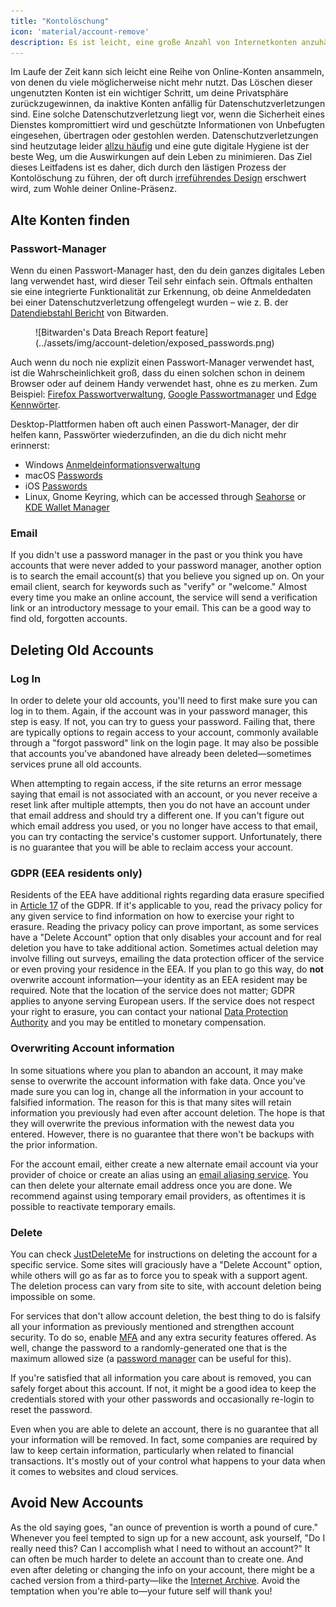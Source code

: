 ```yaml
---
title: "Kontolöschung"
icon: 'material/account-remove'
description: Es ist leicht, eine große Anzahl von Internetkonten anzuhäufen. Hier sind einige Tipps, wie du deine Sammlung entrümpeln kannst.
---
```


Im Laufe der Zeit kann sich leicht eine Reihe von Online-Konten ansammeln, von denen du viele möglicherweise nicht mehr nutzt. Das Löschen dieser ungenutzten Konten ist ein wichtiger Schritt, um deine Privatsphäre zurückzugewinnen, da inaktive Konten anfällig für Datenschutzverletzungen sind. Eine solche Datenschutzverletzung liegt vor, wenn die Sicherheit eines Dienstes kompromittiert wird und geschützte Informationen von Unbefugten eingesehen, übertragen oder gestohlen werden. Datenschutzverletzungen sind heutzutage leider [allzu häufig](https://haveibeenpwned.com/PwnedWebsites) und eine gute digitale Hygiene ist der beste Weg, um die Auswirkungen auf dein Leben zu minimieren. Das Ziel dieses Leitfadens ist es daher, dich durch den lästigen Prozess der Kontolöschung zu führen, der oft durch [irreführendes Design](https://deceptive.design) erschwert wird, zum Wohle deiner Online-Präsenz.

## Alte Konten finden

### Passwort-Manager

Wenn du einen Passwort-Manager hast, den du dein ganzes digitales Leben lang verwendet hast, wird dieser Teil sehr einfach sein. Oftmals enthalten sie eine integrierte Funktionalität zur Erkennung, ob deine Anmeldedaten bei einer Datenschutzverletzung offengelegt wurden – wie z. B. der [Datendiebstahl Bericht](https://bitwarden.com/blog/have-you-been-pwned) von Bitwarden.

<figure markdown>
  ![Bitwarden's Data Breach Report feature](../assets/img/account-deletion/exposed_passwords.png)
</figure>

Auch wenn du noch nie explizit einen Passwort-Manager verwendet hast, ist die Wahrscheinlichkeit groß, dass du einen solchen schon in deinem Browser oder auf deinem Handy verwendet hast, ohne es zu merken. Zum Beispiel: [Firefox Passwortverwaltung](https://support.mozilla.org/kb/password-manager-remember-delete-edit-logins), [Google Passwortmanager](https://passwords.google.com/intro) und [Edge Kennwörter](https://support.microsoft.com/microsoft-edge/save-or-forget-passwords-in-microsoft-edge-b4beecb0-f2a8-1ca0-f26f-9ec247a3f336).

Desktop-Plattformen haben oft auch einen Passwort-Manager, der dir helfen kann, Passwörter wiederzufinden, an die du dich nicht mehr erinnerst:

- Windows [Anmeldeinformationsverwaltung](https://support.microsoft.com/windows/accessing-credential-manager-1b5c916a-6a16-889f-8581-fc16e8165ac0)
- macOS [Passwords](https://support.apple.com/HT211145)
- iOS [Passwords](https://support.apple.com/HT211146)
- Linux, Gnome Keyring, which can be accessed through [Seahorse](https://wiki.gnome.org/Apps/Seahorse) or [KDE Wallet Manager](https://userbase.kde.org/KDE_Wallet_Manager)

### Email

If you didn't use a password manager in the past or you think you have accounts that were never added to your password manager, another option is to search the email account(s) that you believe you signed up on. On your email client, search for keywords such as "verify" or "welcome." Almost every time you make an online account, the service will send a verification link or an introductory message to your email. This can be a good way to find old, forgotten accounts.

## Deleting Old Accounts

### Log In

In order to delete your old accounts, you'll need to first make sure you can log in to them. Again, if the account was in your password manager, this step is easy. If not, you can try to guess your password. Failing that, there are typically options to regain access to your account, commonly available through a "forgot password" link on the login page. It may also be possible that accounts you've abandoned have already been deleted—sometimes services prune all old accounts.

When attempting to regain access, if the site returns an error message saying that email is not associated with an account, or you never receive a reset link after multiple attempts, then you do not have an account under that email address and should try a different one. If you can't figure out which email address you used, or you no longer have access to that email, you can try contacting the service's customer support. Unfortunately, there is no guarantee that you will be able to reclaim access your account.

### GDPR (EEA residents only)

Residents of the EEA have additional rights regarding data erasure specified in [Article 17](https://gdpr-info.eu/art-17-gdpr) of the GDPR. If it's applicable to you, read the privacy policy for any given service to find information on how to exercise your right to erasure. Reading the privacy policy can prove important, as some services have a "Delete Account" option that only disables your account and for real deletion you have to take additional action. Sometimes actual deletion may involve filling out surveys, emailing the data protection officer of the service or even proving your residence in the EEA. If you plan to go this way, do **not** overwrite account information—your identity as an EEA resident may be required. Note that the location of the service does not matter; GDPR applies to anyone serving European users. If the service does not respect your right to erasure, you can contact your national [Data Protection Authority](https://ec.europa.eu/info/law/law-topic/data-protection/reform/rights-citizens/redress/what-should-i-do-if-i-think-my-personal-data-protection-rights-havent-been-respected_en) and you may be entitled to monetary compensation.

### Overwriting Account information

In some situations where you plan to abandon an account, it may make sense to overwrite the account information with fake data. Once you've made sure you can log in, change all the information in your account to falsified information. The reason for this is that many sites will retain information you previously had even after account deletion. The hope is that they will overwrite the previous information with the newest data you entered. However, there is no guarantee that there won't be backups with the prior information.

For the account email, either create a new alternate email account via your provider of choice or create an alias using an [email aliasing service](../email-aliasing.md). You can then delete your alternate email address once you are done. We recommend against using temporary email providers, as oftentimes it is possible to reactivate temporary emails.

### Delete

You can check [JustDeleteMe](https://justdeleteme.xyz) for instructions on deleting the account for a specific service. Some sites will graciously have a "Delete Account" option, while others will go as far as to force you to speak with a support agent. The deletion process can vary from site to site, with account deletion being impossible on some.

For services that don't allow account deletion, the best thing to do is falsify all your information as previously mentioned and strengthen account security. To do so, enable [MFA](multi-factor-authentication.md) and any extra security features offered. As well, change the password to a randomly-generated one that is the maximum allowed size (a [password manager](../passwords.md) can be useful for this).

If you're satisfied that all information you care about is removed, you can safely forget about this account. If not, it might be a good idea to keep the credentials stored with your other passwords and occasionally re-login to reset the password.

Even when you are able to delete an account, there is no guarantee that all your information will be removed. In fact, some companies are required by law to keep certain information, particularly when related to financial transactions. It's mostly out of your control what happens to your data when it comes to websites and cloud services.

## Avoid New Accounts

As the old saying goes, "an ounce of prevention is worth a pound of cure." Whenever you feel tempted to sign up for a new account, ask yourself, "Do I really need this? Can I accomplish what I need to without an account?" It can often be much harder to delete an account than to create one. And even after deleting or changing the info on your account, there might be a cached version from a third-party—like the [Internet Archive](https://archive.org). Avoid the temptation when you're able to—your future self will thank you!
